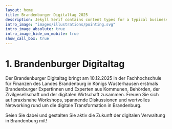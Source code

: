 ```yaml
---
layout: home
title: Brandenburger Digitaltag 2025
description: Jekyll Serif contains content types for a typical business website. The theme is fully responsive, blazing fast and artfully illustrated.
intro_image: "images/illustrations/pointing.svg"
intro_image_absolute: true
intro_image_hide_on_mobile: true
show_call_box: true
---
```


# 1. Brandenburger Digitaltag

Der Brandenburger Digitaltag bringt am 10.12.2025 in der Fachhochschule für Finanzen des Landes Brandenburg in Königs Wusterhausen erstmals Brandenburger Expertinnen und Experten aus Kommunen, Behörden, der Zivilgesellschaft und der digitalen Wirtschaft zusammen. Freuen Sie sich auf praxisnahe Workshops, spannende Diskussionen und wertvolles Networking rund um die digitale Transformation in Brandenburg.

Seien Sie dabei und gestalten Sie aktiv die Zukunft der digitalen Verwaltung in Brandenburg mit!
